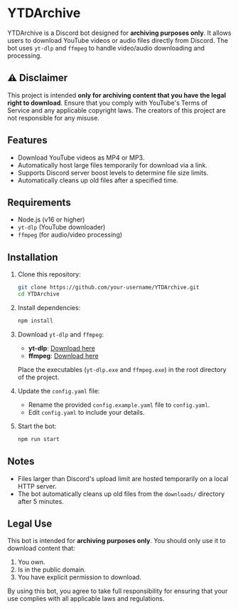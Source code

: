 # YTDArchive

YTDArchive is a Discord bot designed for **archiving purposes only**. It allows users to download YouTube videos or audio files directly from Discord. The bot uses `yt-dlp` and `ffmpeg` to handle video/audio downloading and processing.

## ⚠️ Disclaimer
This project is intended **only for archiving content that you have the legal right to download**. Ensure that you comply with YouTube's Terms of Service and any applicable copyright laws. The creators of this project are not responsible for any misuse.

## Features
- Download YouTube videos as MP4 or MP3.
- Automatically host large files temporarily for download via a link.
- Supports Discord server boost levels to determine file size limits.
- Automatically cleans up old files after a specified time.

## Requirements
- Node.js (v16 or higher)
- `yt-dlp` (YouTube downloader)
- `ffmpeg` (for audio/video processing)

## Installation

1. Clone this repository:
   ```bash
   git clone https://github.com/your-username/YTDArchive.git
   cd YTDArchive
   ```

2. Install dependencies:
   ```bash
   npm install
   ```

3. Download `yt-dlp` and `ffmpeg`:
   - **yt-dlp**: [Download here](https://github.com/yt-dlp/yt-dlp#installation)
   - **ffmpeg**: [Download here](https://ffmpeg.org/download.html)

   Place the executables (`yt-dlp.exe` and `ffmpeg.exe`) in the root directory of the project.

4. Update the `config.yaml` file:
   - Rename the provided `config.example.yaml` file to `config.yaml`.
   - Edit `config.yaml` to include your details.

5. Start the bot:
   ```bash
   npm run start
   ```

## Notes
- Files larger than Discord's upload limit are hosted temporarily on a local HTTP server.
- The bot automatically cleans up old files from the `downloads/` directory after 5 minutes.

## Legal Use
This bot is intended for **archiving purposes only**. You should only use it to download content that:
1. You own.
2. Is in the public domain.
3. You have explicit permission to download.

By using this bot, you agree to take full responsibility for ensuring that your use complies with all applicable laws and regulations.